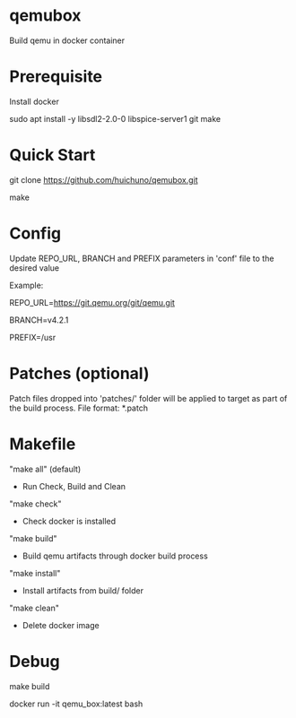 # qemubox
Build qemu in docker container

# Prerequisite
Install docker

sudo apt install -y libsdl2-2.0-0 libspice-server1 git make

# Quick Start
git clone https://github.com/huichuno/qemubox.git

make

# Config
Update REPO_URL, BRANCH and PREFIX parameters in 'conf' file to the desired value

Example:

REPO_URL=https://git.qemu.org/git/qemu.git

BRANCH=v4.2.1

PREFIX=/usr

# Patches (optional)
Patch files dropped into 'patches/' folder will be applied to target as part of the build process.
File format: *.patch

# Makefile
"make all" (default)

- Run Check, Build and Clean

"make check"

- Check docker is installed

"make build"

- Build qemu artifacts through docker build process

"make install"

- Install artifacts from build/ folder 

"make clean"

- Delete docker image

# Debug
make build

docker run -it qemu_box:latest bash

